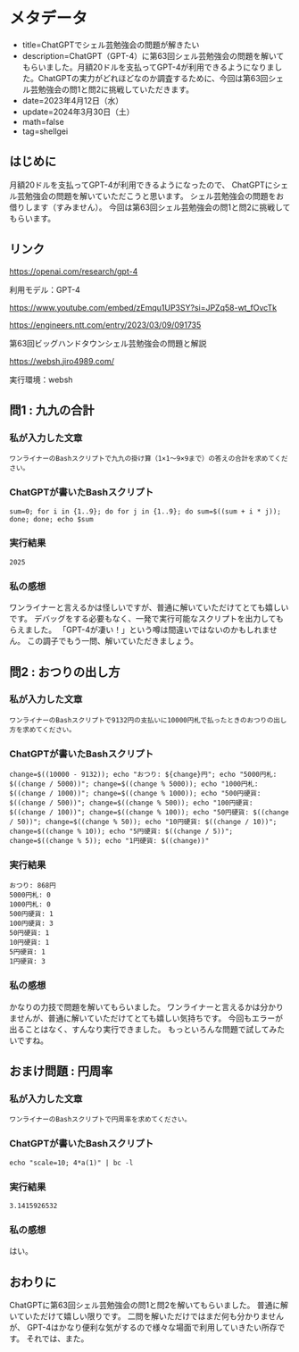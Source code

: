 # メタデータ
- title=ChatGPTでシェル芸勉強会の問題が解きたい
- description=ChatGPT（GPT-4）に第63回シェル芸勉強会の問題を解いてもらいました。月額20ドルを支払ってGPT-4が利用できるようになりました。ChatGPTの実力がどれほどなのか調査するために、今回は第63回シェル芸勉強会の問1と問2に挑戦していただきます。
- date=2023年4月12日（水）
- update=2024年3月30日（土）
- math=false
- tag=shellgei

## はじめに
月額20ドルを支払ってGPT-4が利用できるようになったので、
ChatGPTにシェル芸勉強会の問題を解いていただこうと思います。
シェル芸勉強会の問題をお借りします（すみません）。
今回は第63回シェル芸勉強会の問1と問2に挑戦してもらいます。

## リンク
https://openai.com/research/gpt-4

利用モデル：GPT-4

https://www.youtube.com/embed/zEmqu1UP3SY?si=JPZq58-wt_fOvcTk

https://engineers.ntt.com/entry/2023/03/09/091735

第63回ビッグハンドタウンシェル芸勉強会の問題と解説

https://websh.jiro4989.com/

実行環境：websh

## 問1 : 九九の合計

### 私が入力した文章

```
ワンライナーのBashスクリプトで九九の掛け算（1×1～9×9まで）の答えの合計を求めてください。
```

### ChatGPTが書いたBashスクリプト

```
sum=0; for i in {1..9}; do for j in {1..9}; do sum=$((sum + i * j)); done; done; echo $sum
```

### 実行結果

```
2025
```

### 私の感想
ワンライナーと言えるかは怪しいですが、普通に解いていただけてとても嬉しいです。
デバッグをする必要もなく、一発で実行可能なスクリプトを出力してもらえました。
「GPT-4が凄い！」という噂は間違いではないのかもしれません。
この調子でもう一問、解いていただきましょう。

## 問2 : おつりの出し方

### 私が入力した文章

```
ワンライナーのBashスクリプトで9132円の支払いに10000円札で払ったときのおつりの出し方を求めてください。
```

### ChatGPTが書いたBashスクリプト
```
change=$((10000 - 9132)); echo "おつり: ${change}円"; echo "5000円札: $((change / 5000))"; change=$((change % 5000)); echo "1000円札: $((change / 1000))"; change=$((change % 1000)); echo "500円硬貨: $((change / 500))"; change=$((change % 500)); echo "100円硬貨: $((change / 100))"; change=$((change % 100)); echo "50円硬貨: $((change / 50))"; change=$((change % 50)); echo "10円硬貨: $((change / 10))"; change=$((change % 10)); echo "5円硬貨: $((change / 5))"; change=$((change % 5)); echo "1円硬貨: $((change))"
```

### 実行結果
```
おつり: 868円
5000円札: 0
1000円札: 0
500円硬貨: 1
100円硬貨: 3
50円硬貨: 1
10円硬貨: 1
5円硬貨: 1
1円硬貨: 3
```

### 私の感想
かなりの力技で問題を解いてもらいました。
ワンライナーと言えるかは分かりませんが、普通に解いていただけてとても嬉しい気持ちです。
今回もエラーが出ることはなく、すんなり実行できました。
もっといろんな問題で試してみたいですね。

## おまけ問題 : 円周率

### 私が入力した文章
```
ワンライナーのBashスクリプトで円周率を求めてください。
```

### ChatGPTが書いたBashスクリプト
```
echo "scale=10; 4*a(1)" | bc -l
```

### 実行結果
```
3.1415926532
```

### 私の感想
はい。

## おわりに
ChatGPTに第63回シェル芸勉強会の問1と問2を解いてもらいました。
普通に解いていただけて嬉しい限りです。
二問を解いただけではまだ何も分かりませんが、
GPT-4はかなり便利な気がするので様々な場面で利用していきたい所存です。
それでは、また。
